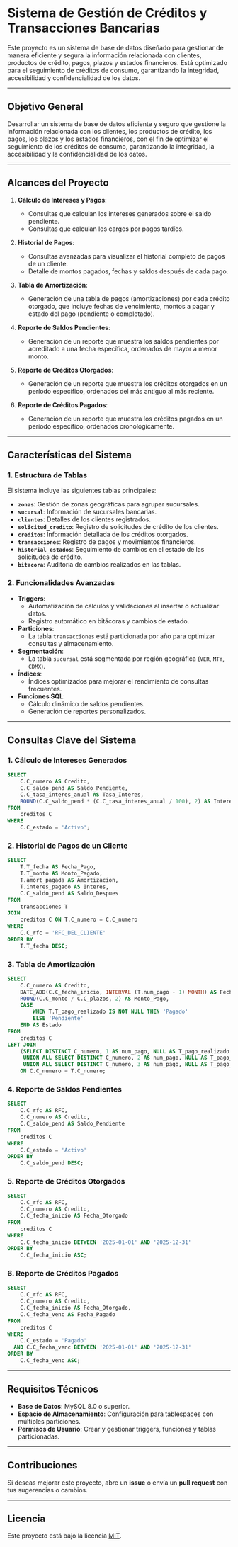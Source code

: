 # Sistema de Gestión de Créditos y Transacciones Bancarias

Este proyecto es un sistema de base de datos diseñado para gestionar de manera eficiente y segura la información relacionada con clientes, productos de crédito, pagos, plazos y estados financieros. Está optimizado para el seguimiento de créditos de consumo, garantizando la integridad, accesibilidad y confidencialidad de los datos.

---

## **Objetivo General**
Desarrollar un sistema de base de datos eficiente y seguro que gestione la información relacionada con los clientes, los productos de crédito, los pagos, los plazos y los estados financieros, con el fin de optimizar el seguimiento de los créditos de consumo, garantizando la integridad, la accesibilidad y la confidencialidad de los datos.

---

## **Alcances del Proyecto**

1. **Cálculo de Intereses y Pagos**:
   - Consultas que calculan los intereses generados sobre el saldo pendiente.
   - Consultas que calculan los cargos por pagos tardíos.

2. **Historial de Pagos**:
   - Consultas avanzadas para visualizar el historial completo de pagos de un cliente.
   - Detalle de montos pagados, fechas y saldos después de cada pago.

3. **Tabla de Amortización**:
   - Generación de una tabla de pagos (amortizaciones) por cada crédito otorgado, que incluye fechas de vencimiento, montos a pagar y estado del pago (pendiente o completado).

4. **Reporte de Saldos Pendientes**:
   - Generación de un reporte que muestra los saldos pendientes por acreditado a una fecha específica, ordenados de mayor a menor monto.

5. **Reporte de Créditos Otorgados**:
   - Generación de un reporte que muestra los créditos otorgados en un período específico, ordenados del más antiguo al más reciente.

6. **Reporte de Créditos Pagados**:
   - Generación de un reporte que muestra los créditos pagados en un período específico, ordenados cronológicamente.

---

## **Características del Sistema**

### **1. Estructura de Tablas**
El sistema incluye las siguientes tablas principales:
- **`zonas`**: Gestión de zonas geográficas para agrupar sucursales.
- **`sucursal`**: Información de sucursales bancarias.
- **`clientes`**: Detalles de los clientes registrados.
- **`solicitud_credito`**: Registro de solicitudes de crédito de los clientes.
- **`creditos`**: Información detallada de los créditos otorgados.
- **`transacciones`**: Registro de pagos y movimientos financieros.
- **`historial_estados`**: Seguimiento de cambios en el estado de las solicitudes de crédito.
- **`bitacora`**: Auditoría de cambios realizados en las tablas.

### **2. Funcionalidades Avanzadas**
- **Triggers**:
  - Automatización de cálculos y validaciones al insertar o actualizar datos.
  - Registro automático en bitácoras y cambios de estado.
- **Particiones**:
  - La tabla `transacciones` está particionada por año para optimizar consultas y almacenamiento.
- **Segmentación**:
  - La tabla `sucursal` está segmentada por región geográfica (`VER`, `MTY`, `CDMX`).
- **Índices**:
  - Índices optimizados para mejorar el rendimiento de consultas frecuentes.
- **Funciones SQL**:
  - Cálculo dinámico de saldos pendientes.
  - Generación de reportes personalizados.

---

## **Consultas Clave del Sistema**

### 1. **Cálculo de Intereses Generados**
```sql
SELECT 
    C.C_numero AS Credito,
    C.C_saldo_pend AS Saldo_Pendiente,
    C.C_tasa_interes_anual AS Tasa_Interes,
    ROUND(C.C_saldo_pend * (C.C_tasa_interes_anual / 100), 2) AS Interes_Generado
FROM 
    creditos C
WHERE 
    C.C_estado = 'Activo';
```

### 2. **Historial de Pagos de un Cliente**
```sql
SELECT 
    T.T_fecha AS Fecha_Pago,
    T.T_monto AS Monto_Pagado,
    T.amort_pagada AS Amortizacion,
    T.interes_pagado AS Interes,
    C.C_saldo_pend AS Saldo_Despues
FROM 
    transacciones T
JOIN 
    creditos C ON T.C_numero = C.C_numero
WHERE 
    C.C_rfc = 'RFC_DEL_CLIENTE'
ORDER BY 
    T.T_fecha DESC;
```

### 3. **Tabla de Amortización**
```sql
SELECT 
    C.C_numero AS Credito,
    DATE_ADD(C.C_fecha_inicio, INTERVAL (T.num_pago - 1) MONTH) AS Fecha_Vencimiento,
    ROUND(C.C_monto / C.C_plazos, 2) AS Monto_Pago,
    CASE 
        WHEN T.T_pago_realizado IS NOT NULL THEN 'Pagado'
        ELSE 'Pendiente'
    END AS Estado
FROM 
    creditos C
LEFT JOIN 
    (SELECT DISTINCT C_numero, 1 AS num_pago, NULL AS T_pago_realizado
     UNION ALL SELECT DISTINCT C_numero, 2 AS num_pago, NULL AS T_pago_realizado
     UNION ALL SELECT DISTINCT C_numero, 3 AS num_pago, NULL AS T_pago_realizado) T
    ON C.C_numero = T.C_numero;
```

### 4. **Reporte de Saldos Pendientes**
```sql
SELECT 
    C.C_rfc AS RFC,
    C.C_numero AS Credito,
    C.C_saldo_pend AS Saldo_Pendiente
FROM 
    creditos C
WHERE 
    C.C_estado = 'Activo'
ORDER BY 
    C.C_saldo_pend DESC;
```

### 5. **Reporte de Créditos Otorgados**
```sql
SELECT 
    C.C_rfc AS RFC,
    C.C_numero AS Credito,
    C.C_fecha_inicio AS Fecha_Otorgado
FROM 
    creditos C
WHERE 
    C.C_fecha_inicio BETWEEN '2025-01-01' AND '2025-12-31'
ORDER BY 
    C.C_fecha_inicio ASC;
```

### 6. **Reporte de Créditos Pagados**
```sql
SELECT 
    C.C_rfc AS RFC,
    C.C_numero AS Credito,
    C.C_fecha_inicio AS Fecha_Otorgado,
    C.C_fecha_venc AS Fecha_Pagado
FROM 
    creditos C
WHERE 
    C.C_estado = 'Pagado'
  AND C.C_fecha_venc BETWEEN '2025-01-01' AND '2025-12-31'
ORDER BY 
    C.C_fecha_venc ASC;
```

---

## **Requisitos Técnicos**

- **Base de Datos**: MySQL 8.0 o superior.
- **Espacio de Almacenamiento**: Configuración para tablespaces con múltiples particiones.
- **Permisos de Usuario**: Crear y gestionar triggers, funciones y tablas particionadas.

---

## **Contribuciones**
Si deseas mejorar este proyecto, abre un **issue** o envía un **pull request** con tus sugerencias o cambios.

---

## **Licencia**
Este proyecto está bajo la licencia [MIT](./LICENSE).
